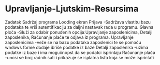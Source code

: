 # Upravljanje-Ljutskim-Resursima
Zadatak
Sadržaj programa
  Looding ekran
  Prijava
    -Sadržava vlastitu bazu podataka te vrši autentifikaciju za daljni nastavak rada u programu.
  Glavna ploča
    -Služi za odabir ponuđenih opcija:Upravljanje zaposlenicima, Detalji zaposlenika, Računanje plače te odjava iz programa. 
  Upravljanje zaposlenicima
    -veže se na bazu podataka zaposlenici te se pomoču wndows forme dodaje ibriše podatke iz baze
  Detalji zaposlenika
    -uzima podatke iz baze i ima mogučnopst da se podatci isprintaju
  Računanje plača
    -unosi se broj radnih sati i prikazuje se isplatna lista koja se može isprintati
    
